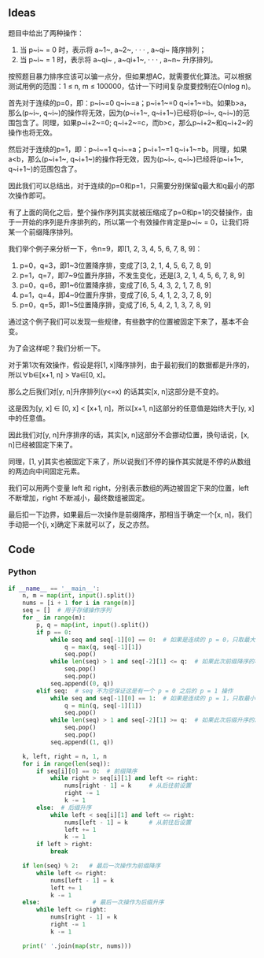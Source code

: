 ## Ideas
题目中给出了两种操作：
1. 当 p~i~ = 0 时，表示将 a~1~, a~2~, · · · , a~qi~ 降序排列；
2. 当 p~i~ = 1 时，表示将 a~qi~ , a~qi+1~, · · · , a~n~ 升序排列。

按照题目暴力排序应该可以骗一点分，但如果想AC，就需要优化算法。可以根据测试用例的范围：1 ≤ n, m ≤ 100000，估计一下时间复杂度要控制在O(nlog n)。

首先对于连续的p=0，即：p~i~=0 q~i~=a；p~i+1~=0 q~i+1~=b。如果b>a，那么(p~i~, q~i~)的操作将无效，因为(p~i+1~, q~i+1~)已经将(p~i~, q~i~)的范围包含了。同理，如果p~i+2~=0; q~i+2~=c，而b>c，那么p~i+2~和q~i+2~的操作也将无效。

然后对于连续的p=1，即：p~i~=1 q~i~=a；p~i+1~=1 q~i+1~=b。同理，如果a<b，那么(p~i+1~, q~i+1~)的操作将无效，因为(p~i~, q~i~)已经将(p~i+1~, q~i+1~)的范围包含了。

因此我们可以总结出，对于连续的p=0和p=1，只需要分别保留q最大和q最小的那次操作即可。

有了上面的简化之后，整个操作序列其实就被压缩成了p=0和p=1的交替操作，由于一开始的序列是升序排列的，所以第一个有效操作肯定是p~i~ = 0，让我们将某一个前缀降序排列。

我们举个例子来分析一下，令n=9，即[1, 2, 3, 4, 5, 6, 7, 8, 9]：
1. p=0，q=3，即1~3位置降序排，变成了[3, 2, 1, 4, 5, 6, 7, 8, 9]
2. p=1，q=7，即7~9位置升序排，不发生变化，还是[3, 2, 1, 4, 5, 6, 7, 8, 9]
3. p=0，q=6，即1~6位置降序排，变成了[6, 5, 4, 3, 2, 1, 7, 8, 9]
4. p=1，q=4，即4~9位置升序排，变成了[6, 5, 4, 1, 2, 3, 7, 8, 9]
5. p=0，q=5，即1~5位置降序排，变成了[6, 5, 4, 2, 1, 3, 7, 8, 9]

通过这个例子我们可以发现一些规律，有些数字的位置被固定下来了，基本不会变。

为了会这样呢？我们分析一下。

对于第1次有效操作，假设是将[1, x]降序排列，由于最初我们的数据都是升序的，所以∀b∈[x+1, n] > ∀a∈[0, x]。

那么之后我们对[y, n]升序排列(y<=x) 的话其实[x, n]这部分是不变的。

这是因为[y, x] ∈ [0, x] < [x+1, n]，所以[x+1, n]这部分的任意值是始终大于[y, x]中的任意值。

因此我们对[y, n]升序排序的话，其实[x, n]这部分不会挪动位置，换句话说，[x, n]已经被固定下来了。

同理，[1, y]其实也被固定下来了，所以说我们不停的操作其实就是不停的从数组的两边向中间固定元素。

我们可以用两个变量 left 和 right，分别表示数组的两边被固定下来的位置，left 不断增加，right 不断减小，最终数组被固定。

最后扣一下边界，如果最后一次操作是前缀降序，那相当于确定一个[x, n]，我们手动把一个[i, x]确定下来就可以了，反之亦然。

## Code
### Python

```python
if __name__ == '__main__':
	n, m = map(int, input().split())
	nums = [i + 1 for i in range(n)]
	seq = []  # 用于存储操作序列
	for _ in range(m):
		p, q = map(int, input().split())
		if p == 0:
			while seq and seq[-1][0] == 0:  # 如果是连续的 p = 0，只取最大的 q
				q = max(q, seq[-1][1])
				seq.pop()
			while len(seq) > 1 and seq[-2][1] <= q:  # 如果此次前缀降序的右边界大于上一次前缀降序的有边界，可以省略在此之前的两次操作
				seq.pop()
				seq.pop()
			seq.append((0, q))
		elif seq:  # seq 不为空保证这是有一个 p = 0 之后的 p = 1 操作
			while seq and seq[-1][0] == 1:  # 如果是连续的 p = 1，只取最小的 q
				q = min(q, seq[-1][1])
				seq.pop()
			while len(seq) > 1 and seq[-2][1] >= q:  # 如果此次后缀升序的左边界小于上一次后缀升序的有边界，可以省略在此之前的两次操作
				seq.pop()
				seq.pop()
			seq.append((1, q))

	k, left, right = n, 1, n
	for i in range(len(seq)):
		if seq[i][0] == 0:  # 前缀降序
			while right > seq[i][1] and left <= right:
				nums[right - 1] = k		# 从后往前设置
				right -= 1
				k -= 1
		else:  # 后缀升序
			while left < seq[i][1] and left <= right:
				nums[left - 1] = k		# 从前往后设置
				left += 1
				k -= 1
		if left > right:
			break

	if len(seq) % 2:   # 最后一次操作为前缀降序
		while left <= right:
			nums[left - 1] = k
			left += 1
			k -= 1
	else:				# 最后一次操作为后缀升序
		while left <= right:
			nums[right - 1] = k
			right -= 1
			k -= 1

	print(' '.join(map(str, nums)))

```
